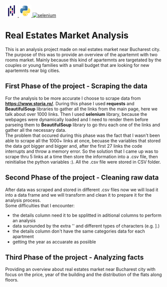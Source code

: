 <a href="https://pandas.pydata.org/" target="_blank" rel="noreferrer"> <img src="https://raw.githubusercontent.com/devicons/devicon/2ae2a900d2f041da66e950e4d48052658d850630/icons/pandas/pandas-original.svg" alt="pandas" width="40" height="40"/> </a> <a href="https://www.python.org" target="_blank" rel="noreferrer"> <img src="https://raw.githubusercontent.com/devicons/devicon/master/icons/python/python-original.svg" alt="python" width="40" height="40"/> </a> <a href="https://www.selenium.dev" target="_blank" rel="noreferrer"> <img src="https://raw.githubusercontent.com/detain/svg-logos/780f25886640cef088af994181646db2f6b1a3f8/svg/selenium-logo.svg" alt="selenium" width="40" height="40"/> </a>
# Real Estates Market Analysis
This is an analysis project made on real estates market near Bucharest city. 
The purpose of this was to provide an overview of the apartemnt with two rooms market. Mainly because this kind of apartemnts are targetated by the couples or young families with a small budget that are looking for new apartemnts near big cities.

## First Phase of the project - Scraping the data
For the analysis to be more accurate I choose to scrape data from <b>https://www.storia.ro/</b>. During this phase I used <b>requests</b> and <b>BeautifulSoup</b> libraries to gather all the links from the main page, here we talk about over 1000 links. Then I used 
<b>selenium</b> library, because the webpages were dynamically loaded and I need to render them before parseing them to <b>BeautifulSoup</b> library to go thru each one of the links and gather all the necessary data. </br>
The problem that occured during this phase was the fact that I wasn't been able to scrape all the 1000+ links at once, becuase the variables that stored the data got bigger and bigger and, after the first 27 links the code interrupts and throw a memory error. So the solution that I came up was to scrape thru 5 links at a time then store the information into a .csv file, then reinitialise the python variables :). All the .csv file were stored in CSV folder. 

## Second Phase of the project - Cleaning raw data
After data was scraped and stored in different .csv files now we will load it into a data frame and we will transform and clean it to prepare it for the analysis process.<br>
Some difficulties that I encounter:<br>
- the details column need it to be spplitted in aditional columns to perform an analysis
- data surounded by the extra '' and different types of characters (e.g. ].)
- the details column don't have the same categories data for each apartment
- getting the year as accuarate as posiible

## Third Phase of the project - Analyzing facts
Providing an overview about real estates market near Bucharest city with focus on the price, year of the building and the distribution of the flats along floors.
